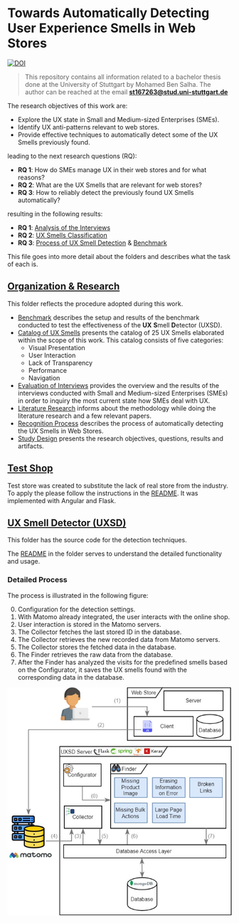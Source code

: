 # Towards Automatically Detecting User Experience Smells in Web Stores

[![DOI](https://zenodo.org/badge/534407620.svg)](https://zenodo.org/badge/latestdoi/534407620)

> This repository contains all information related to a bachelor thesis done at the University of Stuttgart by Mohamed Ben Salha. The author can be reached at the email **st167263@stud.uni-stuttgart.de**

The research objectives of this work are:

- Explore the UX state in Small and Medium-sized Enterprises (SMEs).
- Identify UX anti-patterns relevant to web stores.
- Provide effective techniques to automatically detect some of the UX Smells previously found.
  
leading to the next research questions (RQ):

- **RQ 1**: How do SMEs manage UX in their web stores and for what reasons?
- **RQ 2**: What are the UX Smells that are relevant for web stores?
- **RQ 3**: How to reliably detect the previously found UX Smells automatically?

resulting in the following results:

- **RQ 1**: [Analysis of the Interviews](Organization_and_Research/Interviews_Evaluation.md)
- **RQ 2**: [UX Smells Classification](Organization_and_Research/Catalog_UX_Smells.md)
- **RQ 3**: [Process of UX Smell Detection](Organization_and_Research/Recognition_Process.md) & [Benchmark](Organization_and_Research/Benchmark.md)
  
This file goes into more detail about the folders and describes what the task of each is.

## [Organization & Research](Organization_and_Research)

This folder reflects the procedure adopted during this work.

- [Benchmark](Organization_and_Research/Benchmark.md) describes the setup and results of the benchmark conducted to test the effectiveness of the **UX** **S**mell **D**etector (UXSD).
- [Catalog of UX Smells](Organization_and_Research/Catalog_UX_Smells.md) presents the catalog of 25 UX Smells elaborated within the scope of this work. This catalog consists of five categories:
  - Visual Presentation
  - User Interaction
  - Lack of Transparency
  - Performance
  - Navigation
- [Evaluation of Interviews](Organization_and_Research/Interviews_Evaluation.md) provides the overview and the results of the interviews conducted with Small and Medium-sized Enterprises (SMEs) in order to inquiry the most current state how SMEs deal with UX.
- [Literature Research](Organization_and_Research/Literature_Research.md) informs about the methodology while doing the literature research and a few relevant papers.
- [Recognition Process](Organization_and_Research/Recognition_Process.md) describes the process of automatically detecting the UX Smells in Web Stores.
- [Study Design](Organization_and_Research/Study_Design.md) presents the research objectives, questions, results and artifacts.

## [Test Shop](Test_Shop)

Test store was created to substitute the lack of real store from the industry. To apply the please follow the instructions in the [README](Test_Shop/README.md). It was implemented with Angular and Flask.

## [UX Smell Detector (UXSD)](UX_Smell_Detector)

This folder has the source code for the detection techniques.

The [README](UX_Smell_Detector/README.md) in the folder serves to understand the detailed functionality and usage.

### Detailed Process

The process is illustrated in the following figure:

0. Configuration for the detection settings.
1. With Matomo already integrated, the user interacts with the online shop.
2. User interaction is stored in the Matomo servers.
3. The Collector fetches the last stored ID in the database.
4. The Collector retrieves the new recorded data from Matomo servers.
5. The Collector stores the fetched data in the database.
6. The Finder retrieves the raw data from the database.
7. After the Finder has analyzed the visits for the predefined smells based on the Configurator, it saves the UX smells found with the corresponding data in the database.  

![Fig](Organization_and_Research/assets/functionality-2.jpg)
